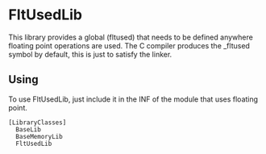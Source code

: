 # FltUsedLib

This library provides a global (fltused) that needs to be defined anywhere floating point operations are used.
The C compiler produces the _fltused symbol by default, this is just to satisfy the linker.

## Using

To use FltUsedLib, just include it in the INF of the module that uses floating point.

```
[LibraryClasses]
  BaseLib
  BaseMemoryLib
  FltUsedLib 
```
